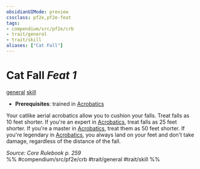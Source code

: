 ```yaml
---
obsidianUIMode: preview
cssclass: pf2e,pf2e-feat
tags:
- compendium/src/pf2e/crb
- trait/general
- trait/skill
aliases: ["Cat Fall"]
---
```

# Cat Fall  *Feat 1*  
[general](../../rules/traits/general.md)  [skill](../../rules/traits/skill.md)  

- **Prerequisites**: trained in [Acrobatics](../skills.md#Acrobatics)

Your catlike aerial acrobatics allow you to cushion your falls. Treat falls as 10 feet shorter. If you're an expert in [Acrobatics](../skills.md#Acrobatics), treat falls as 25 feet shorter. If you're a master in [Acrobatics](../skills.md#Acrobatics), treat them as 50 feet shorter. If you're legendary in [Acrobatics](../skills.md#Acrobatics), you always land on your feet and don't take damage, regardless of the distance of the fall.

*Source: Core Rulebook p. 259*  
%% #compendium/src/pf2e/crb #trait/general #trait/skill %%